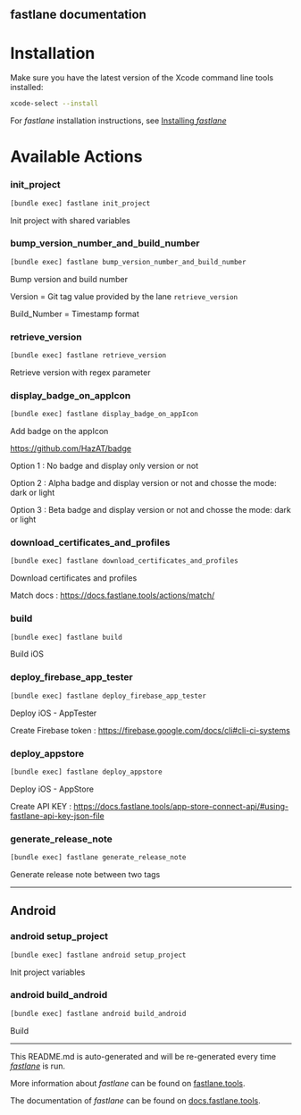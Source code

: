 fastlane documentation
----

# Installation

Make sure you have the latest version of the Xcode command line tools installed:

```sh
xcode-select --install
```

For _fastlane_ installation instructions, see [Installing _fastlane_](https://docs.fastlane.tools/#installing-fastlane)

# Available Actions

### init_project

```sh
[bundle exec] fastlane init_project
```

Init project with shared variables

### bump_version_number_and_build_number

```sh
[bundle exec] fastlane bump_version_number_and_build_number
```

Bump version and build number

Version = Git tag value provided by the lane `retrieve_version` 

Build_Number = Timestamp format

### retrieve_version

```sh
[bundle exec] fastlane retrieve_version
```

Retrieve version with regex parameter

### display_badge_on_appIcon

```sh
[bundle exec] fastlane display_badge_on_appIcon
```

Add badge on the appIcon

https://github.com/HazAT/badge

Option 1 : No badge and display only version or not

Option 2 : Alpha badge and display version or not and chosse the mode: dark or light

Option 3 : Beta badge and display version or not and chosse the mode: dark or light

### download_certificates_and_profiles

```sh
[bundle exec] fastlane download_certificates_and_profiles
```

Download certificates and profiles

Match docs : https://docs.fastlane.tools/actions/match/

### build

```sh
[bundle exec] fastlane build
```

Build iOS

### deploy_firebase_app_tester

```sh
[bundle exec] fastlane deploy_firebase_app_tester
```

Deploy iOS - AppTester

Create Firebase token : https://firebase.google.com/docs/cli#cli-ci-systems

### deploy_appstore

```sh
[bundle exec] fastlane deploy_appstore
```

Deploy iOS - AppStore

Create API KEY : https://docs.fastlane.tools/app-store-connect-api/#using-fastlane-api-key-json-file

### generate_release_note

```sh
[bundle exec] fastlane generate_release_note
```

Generate release note between two tags

----


## Android

### android setup_project

```sh
[bundle exec] fastlane android setup_project
```

Init project variables

### android build_android

```sh
[bundle exec] fastlane android build_android
```

Build

----

This README.md is auto-generated and will be re-generated every time [_fastlane_](https://fastlane.tools) is run.

More information about _fastlane_ can be found on [fastlane.tools](https://fastlane.tools).

The documentation of _fastlane_ can be found on [docs.fastlane.tools](https://docs.fastlane.tools).
